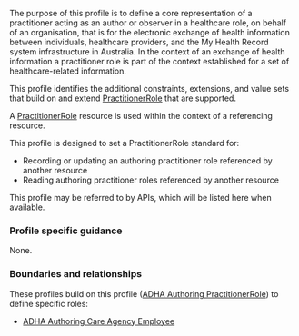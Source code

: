 The purpose of this profile is to define a core representation of a practitioner acting as an author or observer in a healthcare role, on behalf of an organisation, that is for the electronic exchange of health information between individuals, healthcare providers, and the My Health Record system infrastructure in Australia.
In the context of an exchange of health information a practitioner role is part of the context established for a set of healthcare-related information.

This profile identifies the additional constraints, extensions, and value sets that build on and extend [PractitionerRole](http://hl7.org/fhir/R4/practitionerrole.html) that are supported. 

A [PractitionerRole](http://hl7.org/fhir/R4/practitionerrole.html) resource is used within the context of a referencing resource. 

This profile is designed to set a PractitionerRole standard for:
* Recording or updating an authoring practitioner role referenced by another resource
* Reading authoring practitioner roles referenced by another resource

This profile may be referred to by APIs, which will be listed here when available.


### Profile specific guidance
None.


### Boundaries and relationships

These profiles build on this profile ([ADHA Authoring PractitionerRole](StructureDefinition-dh-practitionerrole-author-1.html)) to define specific roles:
* [ADHA Authoring Care Agency Employee](StructureDefinition-dh-practitionerrole-author-cae-1.html)
